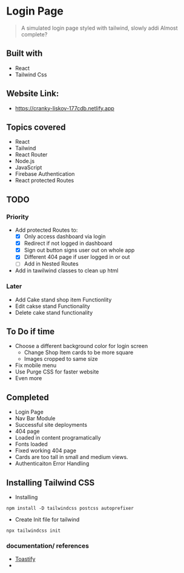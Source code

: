 # Login Page 
> A simulated login page styled with tailwind, slowly addi
> Almost complete? 
## Built with 
 - React
 - Tailwind Css

## Website Link:
 - https://cranky-liskov-177cdb.netlify.app

## Topics covered
- React
- Tailwind
- React Router
- Node.js
- JavaScript
- Firebase Authentication
- React protected Routes
## TODO
### Priority
 - Add protected Routes to: 
   - [x] Only access dashboard via login
   - [x] Redirect if not logged in dashboard
   - [x] Sign out button signs user out on whole app
   - [x] Different 404 page if user logged in or out
   - [ ] Add in Nested Routes
 - Add in tawilwind classes to clean up html
### Later
- Add Cake stand shop item Functionlity
- Edit cakse stand Functionality
- Delete cake stand functionality

## To Do if time
- Choose a different background color for login screen
  - Change Shop Item cards to be more square
   - Images cropped to same size
- Fix mobile menu
- Use Purge CSS for faster website 
- Even more 

## Completed
- Login Page
- Nav Bar Module
- Successful site deployments
- 404 page
- Loaded in content programatically
- Fonts loaded
- Fixed working 404 page
- Cards are too tall in small and medium views. 
- Authenticaiton Error Handling
## Installing Tailwind CSS

- Installing 
```npm
npm install -D tailwindcss postcss autoprefixer
```
- Create Init file for tailwind
```npm
npx tailwindcss init
```
### documentation/ references
- [Toastify](https://fkhadra.github.io/react-toastify/positioning-toast)
- 
